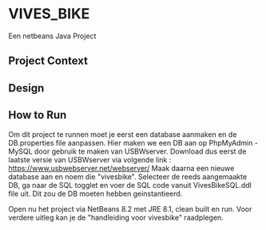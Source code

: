 # VIVES_BIKE

Een netbeans Java Project

## Project Context

## Design

## How to Run

Om dit project te runnen moet je eerst een database aanmaken en de DB.properties file aanpassen.
Hier maken we een DB aan op PhpMyAdmin - MySQL door gebruik te maken van USBWserver.
Download dus eerst de laatste versie van USBWserver via volgende link : https://www.usbwebserver.net/webserver/
Maak daarna een nieuwe database aan en noem die "vivesbike".
Selecteer de reeds aangemaakte DB, ga naar de SQL togglet en voer de SQL code vanuit VivesBikeSQL.ddl file uit.
Dit zou de DB moeten hebben geinstantieerd.

Open nu het project via NetBeans 8.2 met JRE 8.1, clean built en run.
Voor verdere uitleg kan je de "handleiding voor vivesbike" raadplegen.




